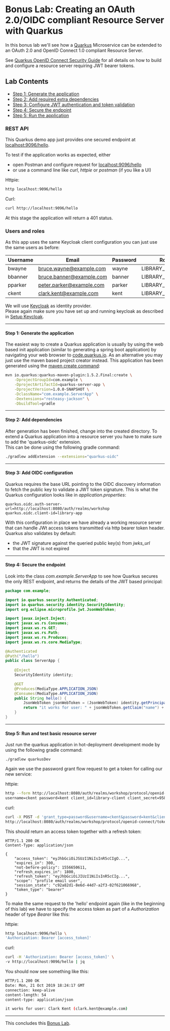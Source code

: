 # Bonus Lab: Creating an OAuth 2.0/OIDC compliant Resource Server with Quarkus

In this bonus lab we'll see how a [Quarkus](https://quarkus.io/) Microservice can be extended to an OAuth 2.0 and OpenID Connect 1.0 
compliant Resource Server.

See [Quarkus OpenID Connect Security Guide](https://quarkus.io/guides/oidc-web-app-guide) 
for all details on how to build and configure a resource server requiring JWT bearer tokens. 

## Lab Contents

* [Step 1: Generate the application](#step-1-generate-the-application)
* [Step 2: Add required extra dependencies](#step-2-add-dependencies)
* [Step 3: Configure JWT authentication and token validation](#step-3-add-oidc-configuration)
* [Step 4: Secure the endpoint](#step-4-secure-the-endpoint)
* [Step 5: Run the application](#step-5-run-and-test-basic-resource-server)

### REST API

This Quarkus demo app just provides one secured endpoint at [localhost:9096/hello](http://localhost:9096/hello).

To test if the application works as expected, either

* open Postman and configure request for [localhost:9096/hello](http://localhost:9096/hello)
* or use a command line like _curl_, _httpie_ or _postman_ (if you like a UI)

Httpie:
```bash
http localhost:9096/hello
``` 

Curl:
```bash
curl http://localhost:9096/hello
```

At this stage the application will return a 401 status.

### Users and roles

As this app uses the same Keycloak client configuration you can just use the same users as before:

| Username | Email                    | Password | Role            |
| ---------| ------------------------ | -------- | --------------- |
| bwayne   | bruce.wayne@example.com  | wayne    | LIBRARY_USER    |
| bbanner  | bruce.banner@example.com | banner   | LIBRARY_USER    |
| pparker  | peter.parker@example.com | parker   | LIBRARY_CURATOR |
| ckent    | clark.kent@example.com   | kent     | LIBRARY_ADMIN   |

We will use [Keycloak](https://keycloak.org) as identity provider.  
Please again make sure you have set up and running
keycloak as described in [Setup Keycloak](../../setup/README.md).

<hr>

#### Step 1: Generate the application

The easiest way to create a Quarkus application is usually by using the web based init application (similar to generating a spring boot application)
by navigating your web browser to [code.quarkus.io](https://code.quarkus.io/).
As an alternative you may just use the maven based project creator instead.
This application has been generated using the [maven create command](https://docs.micronaut.io/latest/guide/index.html#buildCLI):

```bash
mvn io.quarkus:quarkus-maven-plugin:1.5.2.Final:create \
    -DprojectGroupId=com.example \
    -DprojectArtifactId=quarkus-server-app \
    -DprojectVersion=1.0.0-SNAPSHOT \
    -DclassName="com.example.ServerApp" \
    -Dextensions="resteasy-jackson" \
    -DbuildTool=gradle
```

<hr>

#### Step 2: Add dependencies  

After generation has been finished, change into the created directory.
To extend a Quarkus application into a resource server you have to make sure to add the 'quarkus-oidc' extension.  
This can be done using the following gradle command:

```bash
./gradlew addExtension --extensions="quarkus-oidc"
```

<hr>

#### Step 3: Add OIDC configuration

Quarkus requires the base URL pointing to the OIDC discovery information to fetch the public key to validate a JWT token signature. 
This is what the Quarkus configuration looks like in _application.properties_:  

```properties
quarkus.oidc.auth-server-url=http://localhost:8080/auth/realms/workshop
quarkus.oidc.client-id=library-app
```

With this configuration in place we have already a working resource server
that can handle JWt access tokens transmitted via http bearer token header. 
Quarkus also validates by default:

* the JWT signature against the queried public key(s) from _jwks_url_
* that the JWT is not expired

<hr>

#### Step 4: Secure the endpoint

Look into the class _com.example.ServerApp_ to see how Quarkus secures the only REST endpoint, and returns the details of the JWT based
principal:

```java
package com.example;

import io.quarkus.security.Authenticated;
import io.quarkus.security.identity.SecurityIdentity;
import org.eclipse.microprofile.jwt.JsonWebToken;

import javax.inject.Inject;
import javax.ws.rs.Consumes;
import javax.ws.rs.GET;
import javax.ws.rs.Path;
import javax.ws.rs.Produces;
import javax.ws.rs.core.MediaType;

@Authenticated
@Path("/hello")
public class ServerApp {
    
    @Inject
    SecurityIdentity identity;

    @GET
    @Produces(MediaType.APPLICATION_JSON)
    @Consumes(MediaType.APPLICATION_JSON)
    public String hello() {
        JsonWebToken jsonWebToken = (JsonWebToken) identity.getPrincipal();
        return "it works for user: " + jsonWebToken.getClaim("name") + " (" + jsonWebToken.getClaim("email") + ")";
    }
}
```

<hr>

#### Step 5: Run and test basic resource server 

Just run the quarkus application in hot-deployment development mode by using the following gradle command:

```
./gradlew quarkusDev
```

Again we use the password grant flow request to get a token for calling our new service:

httpie:

```bash
http --form http://localhost:8080/auth/realms/workshop/protocol/openid-connect/token grant_type=password \
username=ckent password=kent client_id=library-client client_secret=9584640c-3804-4dcd-997b-93593cfb9ea7
``` 

curl:

```bash
curl -X POST -d 'grant_type=password&username=ckent&password=kent&client_id=library-client&client_secret=9584640c-3804-4dcd-997b-93593cfb9ea7' \
http://localhost:8080/auth/realms/workshop/protocol/openid-connect/token
```

This should return an access token together with a refresh token:

```http request
HTTP/1.1 200 OK
Content-Type: application/json

{
    "access_token": "eyJhbGciOiJSUzI1NiIsInR5cCIgO...",
    "expires_in": 300,
    "not-before-policy": 1556650611,
    "refresh_expires_in": 1800,
    "refresh_token": "eyJhbGciOiJIUzI1NiIsInR5cCIg...",
    "scope": "profile email user",
    "session_state": "c92a82d1-8e6d-44d7-a2f3-02f621066968",
    "token_type": "bearer"
}
```

To make the same request to the 'hello' endpoint again (like in the beginning of this lab) we have to
specify the access token as part of a _Authorization_ header of type _Bearer_ like this:

httpie:

```bash
http localhost:9096/hello \
'Authorization: Bearer [access_token]'
```

curl:

```bash
curl -H 'Authorization: Bearer [access_token]' \
-v http://localhost:9096/hello | jq
```

You should now see something like this:

```bash
HTTP/1.1 200 OK
Date: Mon, 21 Oct 2019 18:24:17 GMT
connection: keep-alive
content-length: 54
content-type: application/json

it works for user: Clark Kent (clark.kent@example.com)
```

<hr>

This concludes this [Bonus Lab](./README.md).   
